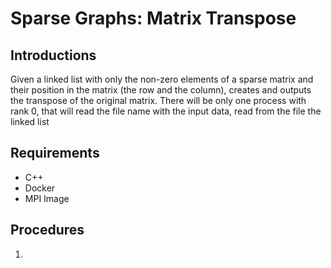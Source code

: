 # Sparse Graphs: Matrix Transpose

## Introductions
Given a linked list with only the non-zero elements of a sparse matrix and their position in the matrix (the row and the column), creates and outputs the transpose of the original matrix. There will be only one process with rank 0, that will read the file name with the input data, read from the file the linked list

## Requirements
- C++
- Docker
- MPI Image

## Procedures
1. 


